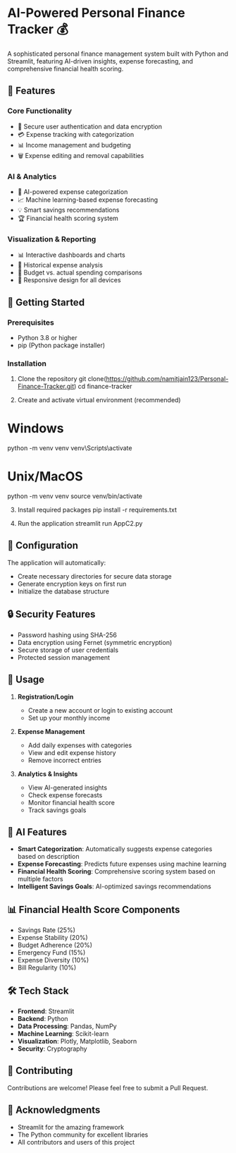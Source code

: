 # AI-Powered Personal Finance Tracker 💰

A sophisticated personal finance management system built with Python and Streamlit, featuring AI-driven insights, expense forecasting, and comprehensive financial health scoring.

## 🌟 Features

### Core Functionality
- 🔐 Secure user authentication and data encryption
- 💳 Expense tracking with categorization
- 📊 Income management and budgeting
- 🗑️ Expense editing and removal capabilities

### AI & Analytics
- 🤖 AI-powered expense categorization
- 📈 Machine learning-based expense forecasting
- 💡 Smart savings recommendations
- 🏆 Financial health scoring system

### Visualization & Reporting
- 📊 Interactive dashboards and charts
- 📅 Historical expense analysis
- 🎯 Budget vs. actual spending comparisons
- 📱 Responsive design for all devices

## 🚀 Getting Started

### Prerequisites
- Python 3.8 or higher
- pip (Python package installer)

### Installation

1. Clone the repository
git clone(https://github.com/namitjain123/Personal-Finance-Tracker.git)
cd finance-tracker

2. Create and activate virtual environment (recommended)
# Windows
python -m venv venv
venv\Scripts\activate

# Unix/MacOS
python -m venv venv
source venv/bin/activate

3. Install required packages
pip install -r requirements.txt

4. Run the application
streamlit run AppC2.py

## 🔧 Configuration

The application will automatically:
- Create necessary directories for secure data storage
- Generate encryption keys on first run
- Initialize the database structure

## 🔒 Security Features

- Password hashing using SHA-256
- Data encryption using Fernet (symmetric encryption)
- Secure storage of user credentials
- Protected session management

## 📱 Usage

1. **Registration/Login**
   - Create a new account or login to existing account
   - Set up your monthly income

2. **Expense Management**
   - Add daily expenses with categories
   - View and edit expense history
   - Remove incorrect entries

3. **Analytics & Insights**
   - View AI-generated insights
   - Check expense forecasts
   - Monitor financial health score
   - Track savings goals

## 🤖 AI Features

- **Smart Categorization**: Automatically suggests expense categories based on description
- **Expense Forecasting**: Predicts future expenses using machine learning
- **Financial Health Scoring**: Comprehensive scoring system based on multiple factors
- **Intelligent Savings Goals**: AI-optimized savings recommendations

## 📊 Financial Health Score Components

- Savings Rate (25%)
- Expense Stability (20%)
- Budget Adherence (20%)
- Emergency Fund (15%)
- Expense Diversity (10%)
- Bill Regularity (10%)

## 🛠️ Tech Stack

- **Frontend**: Streamlit
- **Backend**: Python
- **Data Processing**: Pandas, NumPy
- **Machine Learning**: Scikit-learn
- **Visualization**: Plotly, Matplotlib, Seaborn
- **Security**: Cryptography

## 🤝 Contributing

Contributions are welcome! Please feel free to submit a Pull Request.



## 🙏 Acknowledgments

- Streamlit for the amazing framework
- The Python community for excellent libraries
- All contributors and users of this project

